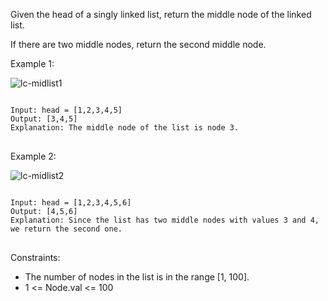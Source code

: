 Given the head of a singly linked list, return the middle node of the linked list.

If there are two middle nodes, return the second middle node.

 

Example 1:

![lc-midlist1](Coding_Test_ST/2주차/lc-midlist1.jpg)

<pre>
<code>
Input: head = [1,2,3,4,5]
Output: [3,4,5]
Explanation: The middle node of the list is node 3.
</code>
</pre>

Example 2:

![lc-midlist2](Coding_Test_ST/2주차/lc-midlist2.jpg)
<pre>
<code>
Input: head = [1,2,3,4,5,6]
Output: [4,5,6]
Explanation: Since the list has two middle nodes with values 3 and 4, we return the second one.
</code>
</pre>

Constraints:

- The number of nodes in the list is in the range [1, 100].
- 1 <= Node.val <= 100
